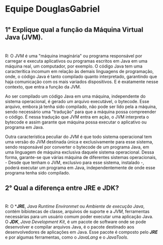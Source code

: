 # Equipe DouglasGabriel <h1>
#
## **1°** Explique qual a função da Máquina Virtual Java (JVM).
#
<p>R: O JVM é uma "máquina imaginária" ou programa responsável por carregar e executa aplicativos ou programas escritos em Java em uma máquina real, um computador, por exemplo. O código Java tem uma caracterítica incomum em relação às demais linguagens de programação, onde, o código Java é tanto compilado quanto interpretado, garantindo que haja comunicação com os mais variados dispositivos. E é exatamente nesse contexto, que entra a função da JVM.<br>
<p>Ao ser compilado um código Java em uma máquina, independente do sistema operacional, é gerado um arquivo executável, o bytecode. Esse arquivo, embora já tenha sido compilado, não pode ser lido pela a máquina, sendo necessário uma "tradução" para que a máquina possa compreender o código. É nessa tradução que JVM entra em ação, o JVM interpreta o bytecode e assim garante que máquina possa executar o aplicativo ou programa em Java.<br>
<p>Outra característica peculiar do JVM é que todo sistema operacional tem uma versão do JVM destinada única e exclusivamente para esse sistema, sendo responsável por converter o bytecode de um programa Java, em uma linguagem de máquina exclusiva daquele sistema operacional. Dessa forma, garante-se que várias máquina de diferentes sistemas operacionais, - Desde que tenham o JVM, exclusivo para esse sistema, instalado -, poderá executar um programa em Java, independentemente de onde esse programa tenha sido compilado.   

## **2°** Qual a diferença entre JRE e JDK?
#
R: O ***JRE**, _Java Runtime Environmet_ ou _Ambiente de execução Java_, contém bibiotecas de classe, arquivos de suporte e a _JVM_, ferramentas necessárias para um usuário comum poder executar uma aplicação Java.<br> 
O ***JDK***, _Java Development Kit_, é um pacote de software onde se pode desenvolver e compilar arquivos Java, é o pacote destinado aos desenvolvedores de aplicações em Java. Esse pacote é composto pelo ***JRE*** e por algumas ferramentas, como o _JavaLang_ e o _JavaTools_.